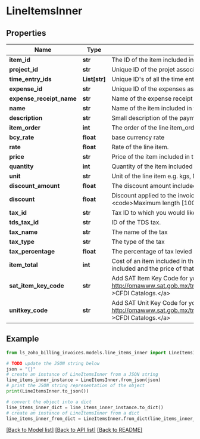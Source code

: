 # LineItemsInner


## Properties

Name | Type | Description | Notes
------------ | ------------- | ------------- | -------------
**item_id** | **str** | The ID of the item included in the invoice. | [optional] 
**project_id** | **str** | Unique ID of the projet associated to an invoice | [optional] 
**time_entry_ids** | **List[str]** | Unique ID&#39;s of all the time entries associated to the linked project | [optional] 
**expense_id** | **str** | Unique ID of the expenses associated | [optional] 
**expense_receipt_name** | **str** | Name of the expense receipt associated | [optional] 
**name** | **str** | Name of the item included in the invoice. | [optional] 
**description** | **str** | Small description of the payment made for the invoice. | [optional] 
**item_order** | **int** | The order of the line item_order | [optional] 
**bcy_rate** | **float** | base currency rate | [optional] 
**rate** | **float** | Rate of the line item. | [optional] 
**price** | **str** | Price of the item included in the invoice. | [optional] 
**quantity** | **int** | Quantity of the item included in the invoice. | [optional] 
**unit** | **str** | Unit of the line item e.g. kgs, Nos. &lt;code&gt;Maximum length [100]&lt;/code&gt; | [optional] 
**discount_amount** | **float** | The discount amount included in an invoice on applying a coupon. | [optional] 
**discount** | **float** | Discount applied to the invoice. It can be either in % or in amount. e.g. 12.5% or 190. &lt;code&gt;Maximum length [100]&lt;/code&gt; | [optional] 
**tax_id** | **str** | Tax ID to which you would like to associate with this plan. | [optional] 
**tds_tax_id** | **str** | ID of the TDS tax. | [optional] 
**tax_name** | **str** | The name of the tax | [optional] 
**tax_type** | **str** | The type of the tax | [optional] 
**tax_percentage** | **float** | The  percentage of tax levied | [optional] 
**item_total** | **int** | Cost of an item included in the invoice. This would be the product of quantity of the item included and the price of that item. | [optional] 
**sat_item_key_code** | **str** | Add SAT Item Key Code for your goods/services. Download the &lt;a href&#x3D; http://omawww.sat.gob.mx/tramitesyservicios/Paginas/documentos/catCFDI_V_4_07122022.xls  &gt;CFDI Catalogs.&lt;/a&gt; | [optional] 
**unitkey_code** | **str** | Add SAT Unit Key Code for your goods/services. Download the &lt;a href&#x3D; http://omawww.sat.gob.mx/tramitesyservicios/Paginas/documentos/catCFDI_V_4_07122022.xls  &gt;CFDI Catalogs.&lt;/a&gt; | [optional] 

## Example

```python
from ls_zoho_billing_invoices.models.line_items_inner import LineItemsInner

# TODO update the JSON string below
json = "{}"
# create an instance of LineItemsInner from a JSON string
line_items_inner_instance = LineItemsInner.from_json(json)
# print the JSON string representation of the object
print(LineItemsInner.to_json())

# convert the object into a dict
line_items_inner_dict = line_items_inner_instance.to_dict()
# create an instance of LineItemsInner from a dict
line_items_inner_from_dict = LineItemsInner.from_dict(line_items_inner_dict)
```
[[Back to Model list]](../README.md#documentation-for-models) [[Back to API list]](../README.md#documentation-for-api-endpoints) [[Back to README]](../README.md)


